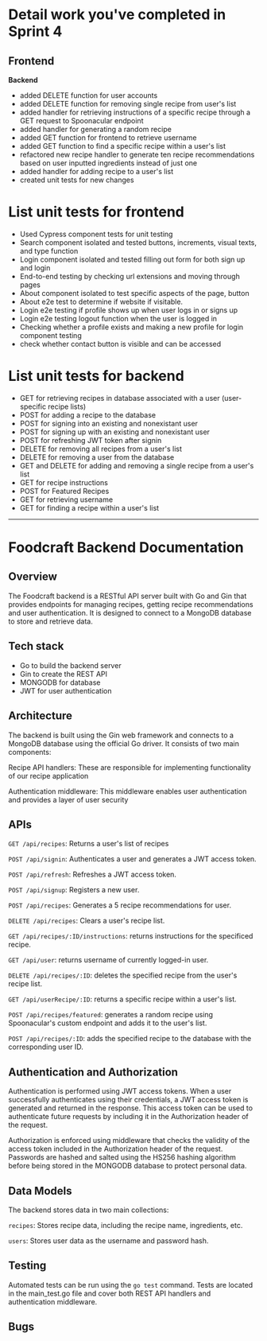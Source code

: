 
# Detail work you've completed in Sprint 4
**Frontend**
- 

**Backend**
- added DELETE function for user accounts
- added DELETE function for removing single recipe from user's list
- added handler for retrieving instructions of a specific recipe through a GET request to Spoonacular endpoint
- added handler for generating a random recipe
- added GET function for frontend to retrieve username
- added GET function to find a specific recipe within a user's list
- refactored new recipe handler to generate ten recipe recommendations based on user inputted ingredients instead of just one
- added handler for adding recipe to a user's list
- created unit tests for new changes
# List unit tests for frontend
- Used Cypress component tests for unit testing
- Search component isolated and tested buttons, increments, visual texts, and type function
- Login component isolated and tested filling out form for both sign up and login
- End-to-end testing by checking url extensions and moving through pages
- About component isolated to test specific aspects of the page, button
- About e2e test to determine if website if visitable.
- Login e2e testing if profile shows up when user logs in or signs up
- Login e2e testing logout function when the user is logged in
- Checking whether a profile exists and making a new profile for login component testing
- check whether contact button is visible and can be accessed

# List unit tests for backend
- GET for retrieving recipes in database associated with a user (user-specific recipe lists)
- POST for adding a recipe to the database
- POST for signing into an existing and nonexistant user
- POST for signing up with an existing and nonexistant user
- POST for refreshing JWT token after signin
- DELETE for removing all recipes from a user's list
- DELETE for removing a user from the database
- GET and DELETE for adding and removing a single recipe from a user's list
- GET for recipe instructions
- POST for Featured Recipes
- GET for retrieving username
- GET for finding a recipe within a user's list

------------

# Foodcraft Backend Documentation
## Overview
The Foodcraft backend is a RESTful API server built with Go and Gin that provides endpoints for managing recipes, getting recipe recommendations and user authentication. It is designed to connect to a MongoDB database to store and retrieve data.
## Tech stack
- Go to build the backend server
- Gin to create the REST API
- MONGODB for database
- JWT for user authentication

## Architecture
The backend is built using the Gin web framework and connects to a MongoDB database using the official Go driver. It consists of two main components:

Recipe API handlers: These are responsible for implementing functionality of our recipe application 

Authentication middleware: This middleware enables user authentication and provides a layer of user security
## APIs
`GET /api/recipes`: Returns a user's list of recipes

`POST /api/signin`: Authenticates a user and generates a JWT access token.

`POST /api/refresh`: Refreshes a JWT access token.

`POST /api/signup`: Registers a new user.

`POST /api/recipes`: Generates a 5 recipe recommendations for user.

`DELETE /api/recipes`: Clears a user's recipe list.

`GET /api/recipes/:ID/instructions`: returns instructions for the specificed recipe.

`GET /api/user`: returns username of currently logged-in user.

`DELETE /api/recipes/:ID`: deletes the specified recipe from the user's recipe list.

`GET /api/userRecipe/:ID`: returns a specific recipe within a user's list.

`POST /api/recipes/featured`: generates a random recipe using Spoonacular's custom endpoint and adds it to the user's list.

`POST /api/recipes/:ID`: adds the specified recipe to the database with the corresponding user ID.

## Authentication and Authorization
Authentication is performed using JWT access tokens. When a user successfully authenticates using their credentials, a JWT access token is generated and returned in the response. This access token can be used to authenticate future requests by including it in the Authorization header of the request.

Authorization is enforced using middleware that checks the validity of the access token included in the Authorization header of the request. 
Passwords are hashed and salted using the HS256 hashing algorithm before being stored in the MONGODB database to protect personal data.
## Data Models
The backend stores data in two main collections:

`recipes`: Stores recipe data, including the recipe name, ingredients, etc.

`users`: Stores user data as the username and password hash.

## Testing
Automated tests can be run using the `go test` command. Tests are located in the main_test.go file and cover both REST API handlers and authentication middleware.
## Bugs
